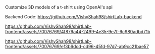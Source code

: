 Customize 3D models of a t-shirt using OpenAI's api

Backend Code: https://github.com/VishvShah98/shirtLab-backend

https://github.com/VishvShah98/shirtLab-frontend/assets/70076769/4f876a44-2499-4e35-9e7f-6c980adbd71b




https://github.com/VishvShah98/shirtLab-frontend/assets/70076769/ef3b6dcd-cd96-45fd-97d7-ab9cc21bae57


